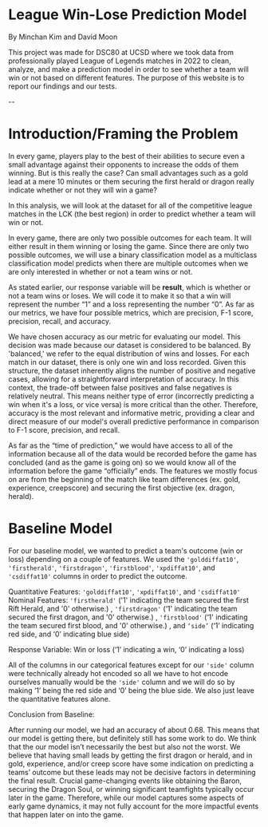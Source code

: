 # League Win-Lose Prediction Model
By Minchan Kim and David Moon

This project was made for DSC80 at UCSD where we took data from professionally played League of Legends matches in 2022 to clean, analyze, and make a prediction model in order to see whether a team will win or not based on different features. The purpose of this website is to report our findings and our tests.

--
# Introduction/Framing the Problem

In every game, players play to the best of their abilities to secure even a small advantage against their opponents to increase the odds of them winning. But is this really the case? Can small advantages such as a gold lead at a mere 10 minutes or them securing the first herald or dragon really indicate whether or not they will win a game?

In this analysis, we will look at the dataset for all of the competitive league matches in the LCK (the best region) in order to predict whether a team will win or not.

In every game, there are only two possible outcomes for each team. It will either result in them winning or losing the game. Since there are only two possible outcomes, we will use a binary classification model as a multiclass classification model predicts when there are multiple outcomes when we are only interested in whether or not a team wins or not.

As stated earlier, our response variable will be **result**, which is whether or not a team wins or loses. We will code it to make it so that a win will represent the number “1” and a loss representing the number “0”. As far as our metrics, we have four possible metrics, which are precision, F-1 score, precision, recall, and accuracy.

We have chosen accuracy as our metric for evaluating our model. This decision was made  because our dataset is considered to be balanced. By 'balanced,' we refer to the equal distribution of wins and losses. For each match in our dataset, there is only one win and loss recorded. Given this structure, the dataset inherently aligns the number of positive and negative cases, allowing for a straightforward interpretation of accuracy. In this context, the trade-off between false positives and false negatives is relatively neutral. This means neither type of error (incorrectly predicting a win when it's a loss, or vice versa) is more critical than the other. Therefore, accuracy is the most relevant and informative metric, providing a clear and direct measure of our model's overall predictive performance in comparison to F-1 score, precision, and recall.

As far as the “time of prediction,” we would have access to all of the information because all of the data would be recorded before the game has concluded (and as the game is going on) so we would know all of the information before the game “officially” ends. The features we mostly focus on are from the beginning of the match like team differences (ex. gold, experience, creepscore) and securing the first objective (ex. dragon, herald).

# Baseline Model

For our baseline model, we wanted to predict a team's outcome (win or loss) depending on a couple of features. We used the `'golddiffat10'`, `'firstherald'`, `'firstdragon'`, `'firstblood'`, `'xpdiffat10'`, and `'csdiffat10'` columns in order to predict the outcome.

Quantitative Features: `'golddiffat10'`, `'xpdiffat10'`, and `'csdiffat10'`
Nominal Features: `'firstherald'` ('1' indicating the team secured the first Rift Herald, and '0' otherwise.)
, `'firstdragon'` (‘1' indicating the team secured the first dragon, and '0' otherwise.)
, `'firstblood'` (‘1' indicating the team secured first blood, and '0' otherwise.)
, and `‘side’` (‘1’ indicating red side, and ‘0’ indicating blue side)

Response Variable: Win or loss (‘1’ indicating a win, ‘0’ indicating a loss)

All of the columns in our categorical features  except for our `'side'` column were technically already hot encoded so all we have to hot encode ourselves manually would be the `'side'` column and we will do so by making ‘1’ being the red side and ‘0’ being the blue side. We also just leave the quantitative features alone.

Conclusion from Baseline:

After running our model, we had an accuracy of about 0.68. This means that our model is getting there, but definitely still has some work to do. We think that the our model isn’t necessarily the best but also not the worst. We believe that having small leads by getting the first dragon or herald, and in gold, experience, and/or creep score have some indication on predicting a teams’ outcome but these leads may not be decisive factors in determining the final result. Crucial game-changing events like obtaining the Baron, securing the Dragon Soul, or winning significant teamfights typically occur later in the game. Therefore, while our model captures some aspects of early game dynamics, it may not fully account for the more impactful events that happen later on into the game.
